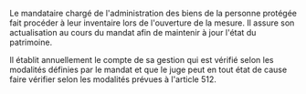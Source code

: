 Le mandataire chargé de l'administration des biens de la personne protégée fait procéder à leur inventaire lors de l'ouverture de la mesure. Il assure son actualisation au cours du mandat afin de maintenir à jour l'état du patrimoine.

Il établit annuellement le compte de sa gestion qui est vérifié selon les modalités définies par le mandat et que le juge peut en tout état de cause faire vérifier selon les modalités prévues à l'article 512.
